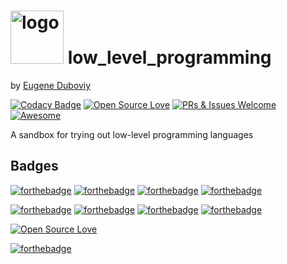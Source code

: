 <h1><img src="https://raw.githubusercontent.com/duboviy/low_level_programming/master/logo.png" height=85 alt="logo" title="logo"> low_level_programming</h1>

by [Eugene Duboviy](https://duboviy.github.io/)

[![Codacy Badge](https://api.codacy.com/project/badge/Grade/96b2a8c67ba74b148535bf303b45d420)](https://www.codacy.com/app/dubovoy/low_level_programming?utm_source=github.com&amp;utm_medium=referral&amp;utm_content=duboviy/low_level_programming&amp;utm_campaign=Badge_Grade)  [![Open Source Love](https://badges.frapsoft.com/os/mit/mit.svg?v=102)](https://github.com/duboviy/low_level_programming/) [![PRs & Issues Welcome](https://img.shields.io/badge/PRs%20&%20Issues-welcome-brightgreen.svg)](https://github.com/duboviy/low_level_programming/pulls) [![Awesome](https://cdn.rawgit.com/sindresorhus/awesome/d7305f38d29fed78fa85652e3a63e154dd8e8829/media/badge.svg)](https://github.com/duboviy/low_level_programming/)

A sandbox for trying out low-level programming languages

## Badges

[![forthebadge](http://forthebadge.com/images/badges/fuck-it-ship-it.svg)](https://github.com/duboviy/low_level_programming/)
[![forthebadge](http://forthebadge.com/images/badges/built-with-love.svg)](https://github.com/duboviy/low_level_programming/) [![forthebadge](http://forthebadge.com/images/badges/built-by-hipsters.svg)](https://github.com/duboviy/low_level_programming/) [![forthebadge](http://forthebadge.com/images/badges/built-with-swag.svg)](https://github.com/duboviy/low_level_programming/)

[![forthebadge](http://forthebadge.com/images/badges/powered-by-electricity.svg)](https://github.com/duboviy/low_level_programming/) [![forthebadge](http://forthebadge.com/images/badges/powered-by-oxygen.svg)](https://github.com/duboviy/low_level_programming/) [![forthebadge](http://forthebadge.com/images/badges/powered-by-water.svg)](https://github.com/duboviy/low_level_programming/) [![forthebadge](http://forthebadge.com/images/badges/powered-by-responsibility.svg)](https://github.com/duboviy/low_level_programming/)

[![Open Source Love](https://badges.frapsoft.com/os/v1/open-source.svg?v=102)](https://github.com/duboviy/low_level_programming/)

[![forthebadge](http://forthebadge.com/images/badges/makes-people-smile.svg)](https://github.com/duboviy/low_level_programming/)
